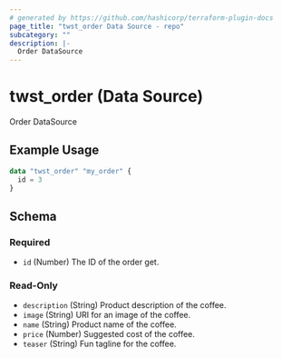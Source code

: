 ```yaml
---
# generated by https://github.com/hashicorp/terraform-plugin-docs
page_title: "twst_order Data Source - repo"
subcategory: ""
description: |-
  Order DataSource
---
```


# twst_order (Data Source)

Order DataSource

## Example Usage

```terraform
data "twst_order" "my_order" {
  id = 3
}
```

<!-- schema generated by tfplugindocs -->
## Schema

### Required

- `id` (Number) The ID of the order get.

### Read-Only

- `description` (String) Product description of the coffee.
- `image` (String) URI for an image of the coffee.
- `name` (String) Product name of the coffee.
- `price` (Number) Suggested cost of the coffee.
- `teaser` (String) Fun tagline for the coffee.



